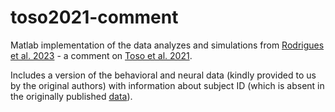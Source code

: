 # toso2021-comment

Matlab implementation of the data analyzes and simulations from [Rodrigues et al. 2023](https://www.biorxiv.org/content/10.1101/2023.11.13.566826v1.article-metrics) - a comment on [Toso et al. 2021](https://doi.org/10.1016/j.neuron.2021.08.020).

Includes a version of the behavioral and neural data (kindly provided to us by the original authors) with information about subject ID (which is absent in the originally published [data](https://data.mendeley.com/datasets/wp9h39kbtv/2)).
